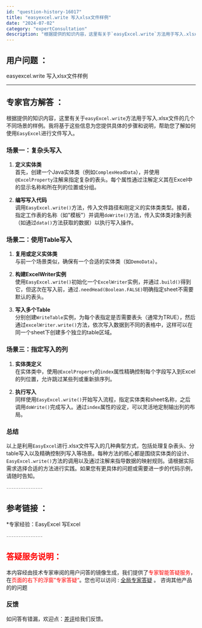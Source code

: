 ```yaml
---
id: "question-history-16017"
title: "easyexcel.write 写入xlsx文件样例"
date: "2024-07-02"
category: "expertConsultation"
description: "根据提供的知识内容，这里有关于`easyExcel.write`方法用于写入.xlsx文件的几个不同场景的样例。我将基于这些信息为您提供具体的步骤和说明，帮助您了解如何使用`EasyExcel`进行文件写入。### 场景一：复杂头写入1. **定义实体类**     首先，创建一个Java实体类（例"
---
```


## 用户问题 ： 
 easyexcel.write 写入xlsx文件样例  

---------------
## 专家官方解答 ：

根据提供的知识内容，这里有关于`easyExcel.write`方法用于写入.xlsx文件的几个不同场景的样例。我将基于这些信息为您提供具体的步骤和说明，帮助您了解如何使用`EasyExcel`进行文件写入。

### 场景一：复杂头写入

1. **定义实体类**  
   首先，创建一个Java实体类（例如`ComplexHeadData`），并使用`@ExcelProperty`注解来指定复杂的表头。每个属性通过注解定义其在Excel中的显示名称和所在列的位置或分组。

2. **编写写入代码**  
   调用`EasyExcel.write()`方法，传入文件路径和刚定义的实体类类型。接着，指定工作表的名称（如"模板"）并调用`doWrite()`方法，传入实体类对象列表（如通过`data()`方法获取的数据）以执行写入操作。

### 场景二：使用Table写入

1. **复用或定义实体类**  
   与前一个场景类似，确保有一个合适的实体类（如`DemoData`）。

2. **构建ExcelWriter实例**  
   使用`EasyExcel.write()`初始化一个`ExcelWriter`实例，并通过`.build()`得到它，但这次在写入前，通过`.needHead(Boolean.FALSE)`明确指定sheet不需要默认的表头。

3. **写入多个Table**  
   分别创建`WriteTable`实例，为每个表指定是否需要表头（通常为TRUE），然后通过`excelWriter.write()`方法，依次写入数据到不同的表格中，这样可以在同一个sheet下创建多个独立的table区域。

### 场景三：指定写入的列

1. **实体类定义**  
   在实体类中，使用`@ExcelProperty`的`index`属性精确控制每个字段写入到Excel的列位置，允许跳过某些列或重新排序列。

2. **执行写入**  
   同样使用`EasyExcel.write()`开始写入流程，指定实体类和sheet名称，之后调用`doWrite()`完成写入。通过`index`属性的设定，可以灵活地定制输出列的布局。

### 总结
以上是利用`EasyExcel`进行.xlsx文件写入的几种典型方式，包括处理复杂表头、分table写入以及精确控制列写入等场景。每种方法的核心都是围绕实体类的设计、`EasyExcel.write()`方法的调用以及通过注解来指导数据的映射规则。请根据实际需求选择合适的方法进行实践。如果您有更具体的问题或需要进一步的代码示例，请随时告知。


<font color="#949494">---------------</font> 


## 参考链接 ：

*专家经验：EasyExcel 写Excel 


 <font color="#949494">---------------</font> 
 


## <font color="#FF0000">答疑服务说明：</font> 

本内容经由技术专家审阅的用户问答的镜像生成，我们提供了<font color="#FF0000">专家智能答疑服务</font>，在<font color="#FF0000">页面的右下的浮窗”专家答疑“</font>。您也可以访问 : [全局专家答疑](https://answer.opensource.alibaba.com/docs/intro) 。 咨询其他产品的的问题

### 反馈
如问答有错漏，欢迎点：[差评](https://ai.nacos.io/user/feedbackByEnhancerGradePOJOID?enhancerGradePOJOId=16021)给我们反馈。
